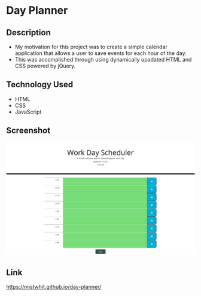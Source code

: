 # Day Planner

## Description
- My motivation for this project was to create a simple calendar application that allows a user to save events for each hour of the day.
- This was accomplished through using dynamically upadated HTML and CSS powered by jQuery. 

## Technology Used
- HTML
- CSS
- JavaScript

## Screenshot
![Screenshot of Day Planner](./images/screenshot.png)

## Link
https://mistwhit.github.io/day-planner/